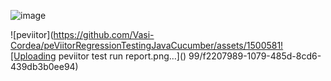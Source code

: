![image](https://github.com/Vasi-Cordea/peViitorRegressionTestingJavaCucumber/assets/150058199/38321ca6-f0e5-48a5-899b-77d30a4f4681)

![peviitor](https://github.com/Vasi-Cordea/peViitorRegressionTestingJavaCucumber/assets/1500581![Uploading peviitor test run report.png…]()
99/f2207989-1079-485d-8cd6-439db3b0ee94)

